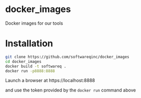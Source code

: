 # docker_images

Docker images for our tools

# Installation

```bash
git clone https://github.com/softwareqinc/docker_images
cd docker_images
docker build -t softwareq .
docker run -p8888:8888
```

Launch a browser at https://localhost:8888

and use the token provided by the `docker run` command above
